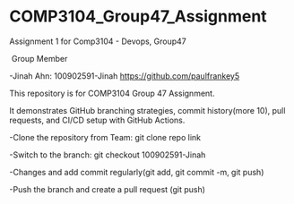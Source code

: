 # COMP3104\_Group47\_Assignment

Assignment 1 for Comp3104 - Devops, Group47



 Group Member

-Jinah Ahn: 100902591-Jinah     https://github.com/paulfrankey5



<Description>



This repository is for COMP3104 Group 47 Assignment.

It demonstrates GitHub branching strategies, commit history(more 10), pull requests, and CI/CD setup with GitHub Actions.



<Instruction for setup>

-Clone the repository from Team: git clone repo link

-Switch to the branch: git checkout 100902591-Jinah

-Changes and add commit regularly(git add, git commit -m, git push) 

-Push the branch and create a pull request (git push)

